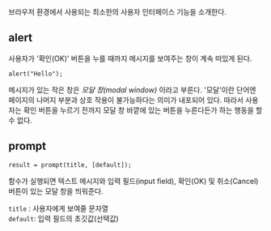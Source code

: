 브라우저 환경에서 사용되는 최소한의 사용자 인터페이스 기능을 소개한다.

## alert

사용자가 '확인(OK)' 버튼을 누를 때까지 메시지를 보여주는 창이 계속 떠있게 된다.

```
alert("Hello");
```

메시지가 있는 작은 창은 *모달 창(modal window)* 이라고 부른다. '모달'이란 단어엔 페이지의 나머지 부분과 상호 작용이 불가능하다는 의미가 내포되어 있다. 따라서 사용자는 확인 버튼을 누르기 전까지 모달 창 바깥에 있는 버튼을 누른다든가 하는 행동을 할 수 없다.

## prompt

```
result = prompt(title, [default]);
```

함수가 실행되면 텍스트 메시지와 입력 필드(input field), 확인(OK) 및 취소(Cancel) 버튼이 있는 모달 창을 띄워준다.

`title` : 사용자에게 보여줄 문자열   
`default`: 입력 필드의 초깃값(선택값)